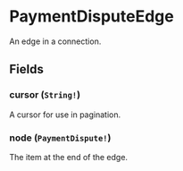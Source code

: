 # PaymentDisputeEdge

An edge in a connection.

## Fields

### cursor (`String!`)
A cursor for use in pagination.

### node (`PaymentDispute!`)
The item at the end of the edge.
